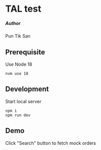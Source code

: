 # TAL test

##### Author

Pun Tik San

## Prerequisite

Use Node 18

```
nvm use 18
```

## Development

Start local server

```
npm i
npm run dev
```

## Demo

Click "Search" button to fetch mock orders
